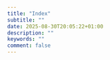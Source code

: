 ```yaml
---
title: "Index"
subtitle: ""
date: 2025-08-30T20:05:22+01:00
description: ""
keywords: ""
comment: false
---
```

